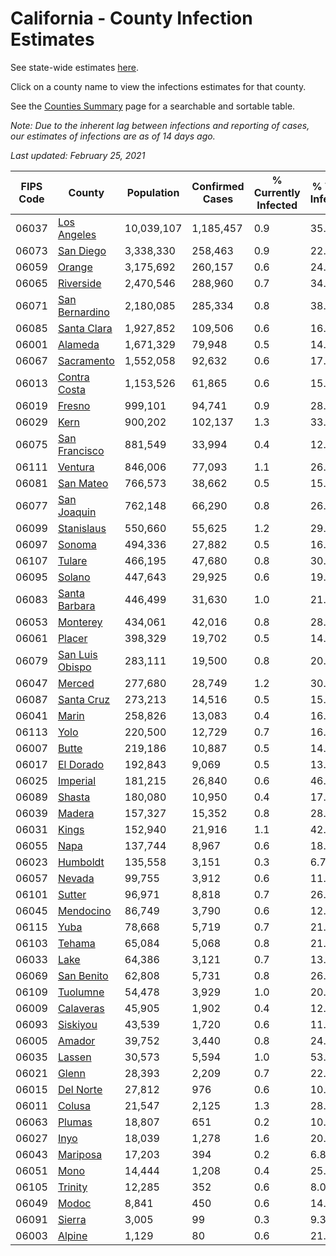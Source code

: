 # California - County Infection Estimates

See state-wide estimates [here](/infections/us-ca).

Click on a county name to view the infections estimates for that county.

See the [Counties Summary](/infections/summary-counties) page for a searchable and sortable table.

*Note: Due to the inherent lag between infections and reporting of cases, our estimates of infections are as of 14 days ago.*

*Last updated: February 25, 2021*

|   FIPS Code |                             County |   Population |   Confirmed Cases |   % Currently Infected |   % Total Infected |
|-------------|------------------------------------|--------------|-------------------|------------------------|--------------------|
|       06037 |         [Los Angeles](los-angeles) |   10,039,107 |         1,185,457 |                    0.9 |               35.4 |
|       06073 |             [San Diego](san-diego) |    3,338,330 |           258,463 |                    0.9 |               22.6 |
|       06059 |                   [Orange](orange) |    3,175,692 |           260,157 |                    0.6 |               24.5 |
|       06065 |             [Riverside](riverside) |    2,470,546 |           288,960 |                    0.7 |               34.5 |
|       06071 |   [San Bernardino](san-bernardino) |    2,180,085 |           285,334 |                    0.8 |               38.3 |
|       06085 |         [Santa Clara](santa-clara) |    1,927,852 |           109,506 |                    0.6 |               16.9 |
|       06001 |                 [Alameda](alameda) |    1,671,329 |            79,948 |                    0.5 |               14.3 |
|       06067 |           [Sacramento](sacramento) |    1,552,058 |            92,632 |                    0.6 |               17.6 |
|       06013 |       [Contra Costa](contra-costa) |    1,153,526 |            61,865 |                    0.6 |               15.9 |
|       06019 |                   [Fresno](fresno) |      999,101 |            94,741 |                    0.9 |               28.1 |
|       06029 |                       [Kern](kern) |      900,202 |           102,137 |                    1.3 |               33.9 |
|       06075 |     [San Francisco](san-francisco) |      881,549 |            33,994 |                    0.4 |               12.1 |
|       06111 |                 [Ventura](ventura) |      846,006 |            77,093 |                    1.1 |               26.3 |
|       06081 |             [San Mateo](san-mateo) |      766,573 |            38,662 |                    0.5 |               15.3 |
|       06077 |         [San Joaquin](san-joaquin) |      762,148 |            66,290 |                    0.8 |               26.0 |
|       06099 |           [Stanislaus](stanislaus) |      550,660 |            55,625 |                    1.2 |               29.9 |
|       06097 |                   [Sonoma](sonoma) |      494,336 |            27,882 |                    0.5 |               16.5 |
|       06107 |                   [Tulare](tulare) |      466,195 |            47,680 |                    0.8 |               30.9 |
|       06095 |                   [Solano](solano) |      447,643 |            29,925 |                    0.6 |               19.6 |
|       06083 |     [Santa Barbara](santa-barbara) |      446,499 |            31,630 |                    1.0 |               21.3 |
|       06053 |               [Monterey](monterey) |      434,061 |            42,016 |                    0.8 |               28.2 |
|       06061 |                   [Placer](placer) |      398,329 |            19,702 |                    0.5 |               14.5 |
|       06079 | [San Luis Obispo](san-luis-obispo) |      283,111 |            19,500 |                    0.8 |               20.0 |
|       06047 |                   [Merced](merced) |      277,680 |            28,749 |                    1.2 |               30.6 |
|       06087 |           [Santa Cruz](santa-cruz) |      273,213 |            14,516 |                    0.5 |               15.4 |
|       06041 |                     [Marin](marin) |      258,826 |            13,083 |                    0.4 |               16.3 |
|       06113 |                       [Yolo](yolo) |      220,500 |            12,729 |                    0.7 |               16.9 |
|       06007 |                     [Butte](butte) |      219,186 |            10,887 |                    0.5 |               14.4 |
|       06017 |             [El Dorado](el-dorado) |      192,843 |             9,069 |                    0.5 |               13.6 |
|       06025 |               [Imperial](imperial) |      181,215 |            26,840 |                    0.6 |               46.8 |
|       06089 |                   [Shasta](shasta) |      180,080 |            10,950 |                    0.4 |               17.1 |
|       06039 |                   [Madera](madera) |      157,327 |            15,352 |                    0.8 |               28.7 |
|       06031 |                     [Kings](kings) |      152,940 |            21,916 |                    1.1 |               42.9 |
|       06055 |                       [Napa](napa) |      137,744 |             8,967 |                    0.6 |               18.9 |
|       06023 |               [Humboldt](humboldt) |      135,558 |             3,151 |                    0.3 |                6.7 |
|       06057 |                   [Nevada](nevada) |       99,755 |             3,912 |                    0.6 |               11.4 |
|       06101 |                   [Sutter](sutter) |       96,971 |             8,818 |                    0.7 |               26.5 |
|       06045 |             [Mendocino](mendocino) |       86,749 |             3,790 |                    0.6 |               12.6 |
|       06115 |                       [Yuba](yuba) |       78,668 |             5,719 |                    0.7 |               21.1 |
|       06103 |                   [Tehama](tehama) |       65,084 |             5,068 |                    0.8 |               21.8 |
|       06033 |                       [Lake](lake) |       64,386 |             3,121 |                    0.7 |               13.6 |
|       06069 |           [San Benito](san-benito) |       62,808 |             5,731 |                    0.8 |               26.8 |
|       06109 |               [Tuolumne](tuolumne) |       54,478 |             3,929 |                    1.0 |               20.3 |
|       06009 |             [Calaveras](calaveras) |       45,905 |             1,902 |                    0.4 |               12.0 |
|       06093 |               [Siskiyou](siskiyou) |       43,539 |             1,720 |                    0.6 |               11.2 |
|       06005 |                   [Amador](amador) |       39,752 |             3,440 |                    0.8 |               24.8 |
|       06035 |                   [Lassen](lassen) |       30,573 |             5,594 |                    1.0 |               53.5 |
|       06021 |                     [Glenn](glenn) |       28,393 |             2,209 |                    0.7 |               22.8 |
|       06015 |             [Del Norte](del-norte) |       27,812 |               976 |                    0.6 |               10.1 |
|       06011 |                   [Colusa](colusa) |       21,547 |             2,125 |                    1.3 |               28.9 |
|       06063 |                   [Plumas](plumas) |       18,807 |               651 |                    0.2 |               10.0 |
|       06027 |                       [Inyo](inyo) |       18,039 |             1,278 |                    1.6 |               20.3 |
|       06043 |               [Mariposa](mariposa) |       17,203 |               394 |                    0.2 |                6.8 |
|       06051 |                       [Mono](mono) |       14,444 |             1,208 |                    0.4 |               25.2 |
|       06105 |                 [Trinity](trinity) |       12,285 |               352 |                    0.6 |                8.0 |
|       06049 |                     [Modoc](modoc) |        8,841 |               450 |                    0.6 |               14.3 |
|       06091 |                   [Sierra](sierra) |        3,005 |                99 |                    0.3 |                9.3 |
|       06003 |                   [Alpine](alpine) |        1,129 |                80 |                    0.6 |               21.1 |